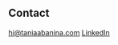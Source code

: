 
## Contact

[hi@taniaabanina.com](mailto:hi@taniaabanina.com)
[LinkedIn](http://www.linkedin.com/in/taniaabanina)